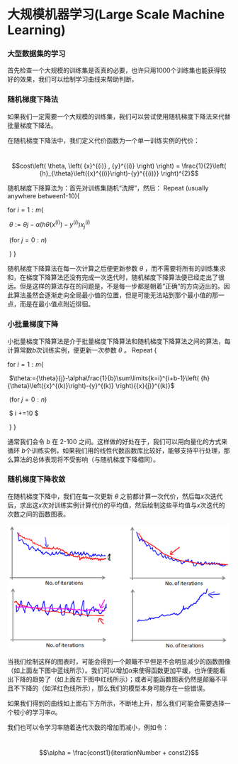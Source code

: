 # 大规模机器学习(Large Scale Machine Learning)
### 大型数据集的学习
首先检查一个大规模的训练集是否真的必要，也许只用1000个训练集也能获得较好的效果，我们可以绘制学习曲线来帮助判断。
### 随机梯度下降法
如果我们一定需要一个大规模的训练集，我们可以尝试使用随机梯度下降法来代替批量梯度下降法。

在随机梯度下降法中，我们定义代价函数为一个单一训练实例的代价：

​ $$cost\left( \theta, \left( {x}^{(i)} , {y}^{(i)} \right) \right) = \frac{1}{2}\left( {h}_{\theta}\left({x}^{(i)}\right)-{y}^{{(i)}} \right)^{2}$$

随机梯度下降算法为：首先对训练集随机“洗牌”，然后： Repeat (usually anywhere between1-10){

for $i = 1:m${

​ $\theta:={\theta}{j}-\alpha\left( {h}{\theta}\left({x}^{(i)}\right)-{y}^{(i)} \right){{x}_{j}}^{(i)}$

​ (for $j=0:n$)

​ } }

随机梯度下降算法在每一次计算之后便更新参数 ${{\theta }}$ ，而不需要将所有的训练集求和，在梯度下降算法还没有完成一次迭代时，随机梯度下降算法便已经走出了很远。但是这样的算法存在的问题是，不是每一步都是朝着”正确”的方向迈出的。因此算法虽然会逐渐走向全局最小值的位置，但是可能无法站到那个最小值的那一点，而是在最小值点附近徘徊。
### 小批量梯度下降
小批量梯度下降算法是介于批量梯度下降算法和随机梯度下降算法之间的算法，每计算常数$b$次训练实例，便更新一次参数 ${{\theta }}$ 。 Repeat {

for $i = 1:m${

​ $\theta:={\theta}{j}-\alpha\frac{1}{b}\sum\limits{k=i}^{i+b-1}\left( {h}{\theta}\left({x}^{(k)}\right)-{y}^{(k)} \right){{x}{j}}^{(k)}$

​ (for $j=0:n$)

​ $ i +=10 $

​ } }

通常我们会令 $b$ 在 2-100 之间。这样做的好处在于，我们可以用向量化的方式来循环 $b$个训练实例，如果我们用的线性代数函数库比较好，能够支持平行处理，那么算法的总体表现将不受影响（与随机梯度下降相同）。
### 随机梯度下降收敛
在随机梯度下降中，我们在每一次更新 ${{\theta }}$ 之前都计算一次代价，然后每$x$次迭代后，求出这$x$次对训练实例计算代价的平均值，然后绘制这些平均值与$x$次迭代的次数之间的函数图表。
  
![image](image/随机梯度下降收敛.png)  


当我们绘制这样的图表时，可能会得到一个颠簸不平但是不会明显减少的函数图像（如上面左下图中蓝线所示）。我们可以增加$α$来使得函数更加平缓，也许便能看出下降的趋势了（如上面左下图中红线所示）；或者可能函数图表仍然是颠簸不平且不下降的（如洋红色线所示），那么我们的模型本身可能存在一些错误。

如果我们得到的曲线如上面右下方所示，不断地上升，那么我们可能会需要选择一个较小的学习率$α$。

我们也可以令学习率随着迭代次数的增加而减小，例如令：

​ $$\alpha = \frac{const1}{iterationNumber + const2}$$


